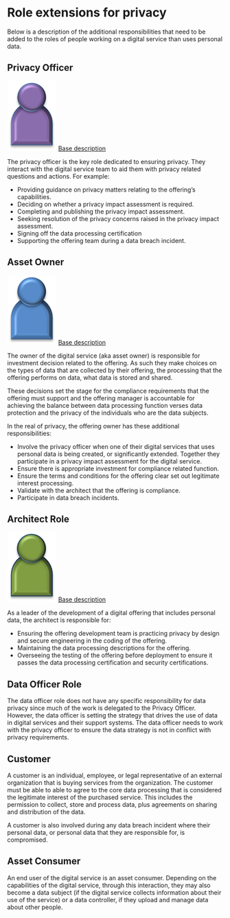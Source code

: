 <!-- SPDX-License-Identifier: Apache-2.0 -->

# Role extensions for privacy

Below is a description of the additional responsibilities that need to
be added to the roles of people working on a digital service than
uses personal data.

## Privacy Officer

![Icon](../docs/roles/privacy-officer-role.png) [Base description](../docs/roles/privacy-officer-role.md)

The privacy officer is the key role dedicated to ensuring privacy.
They interact with the digital service team to aid them with privacy related questions
and actions.  For example:

* Providing guidance on privacy matters relating to the offering’s capabilities.
* Deciding on whether a privacy impact assessment is required.
* Completing and publishing the privacy impact assessment.
* Seeking resolution of the privacy concerns raised in the privacy impact assessment.
* Signing off the data processing certification
* Supporting the offering team during a data breach incident.


## Asset Owner

![Icon](../docs/roles/asset-owner-role.png) [Base description](../docs/roles/asset-owner-role.md)

The owner of the digital service (aka asset owner) is responsible for investment decision related to
the offering.  As such they make choices on the types of data that are
collected by their offering, the processing that the offering performs on data,
what data is stored and shared.

These decisions set the stage for the compliance requirements that the
offering must support and the offering manager is accountable for achieving
the balance between data processing function verses data protection
and the privacy of the individuals who are the data subjects.

In the real of privacy, the offering owner has these additional responsibilities:

* Involve the privacy officer when one of their digital services
that uses personal data is being created, or significantly extended.
Together they participate in a privacy impact assessment for the digital service.
* Ensure there is appropriate investment for compliance related function.
* Ensure the terms and conditions for the offering clear set out
legitimate interest processing.
* Validate with the architect that the offering is compliance.
* Participate in data breach incidents.
 

## Architect Role

![Icon](../docs/roles/architect-role.png) [Base description](../docs/roles/architect-role.md)

As a leader of the development of a digital offering that
includes personal data, the architect is responsible for:

* Ensuring the offering development team is practicing privacy by design
and secure engineering in the coding of the offering.
* Maintaining the data processing descriptions for the offering.
* Overseeing the testing of the offering before deployment to ensure
it passes the data processing certification and security certifications.


## Data Officer Role

The data officer role does not have any specific responsibility
for data privacy since much of the work is delegated to the Privacy Officer.
However, the data officer is setting the strategy that drives the use of 
data in digital services and their support systems.  The data officer
needs to work with the privacy officer to ensure the data strategy is not
in conflict with privacy requirements.


## Customer

A customer is an individual, employee, or legal representative of an external organization
that is buying services from the organization.
The customer must be able to able to agree to the core data processing that is considered
the legitimate interest of the purchased service.
This includes the permission to collect, store and process data,
plus agreements on sharing and distribution of the data.

A customer is also involved during any data breach incident
where their personal data, or personal data that they are responsible for,
is compromised.

## Asset Consumer

An end user of the digital service is an asset consumer.
Depending on the capabilities of the digital service,
through this interaction, they may also become a data subject (if the
digital service collects information about their use of the service)
or a data controller, if they upload and manage data about other people.

